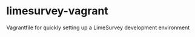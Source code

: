 limesurvey-vagrant
==================

Vagrantfile for quickly setting up a LimeSurvey development environment
